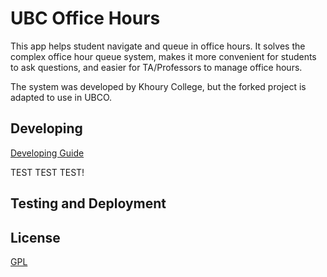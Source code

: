 # UBC Office Hours

This app helps student navigate and queue in office hours. It solves the complex office hour queue system, makes it more convenient for students to ask questions, and easier for TA/Professors to manage office hours.

The system was developed by Khoury College, but the forked project is adapted to use in UBCO.

## Developing
[Developing Guide](DEVELOPING.md)

TEST TEST TEST! 


## Testing and Deployment


## License

[GPL](https://github.com/sandboxnu/office-hours/blob/master/LICENSE)
